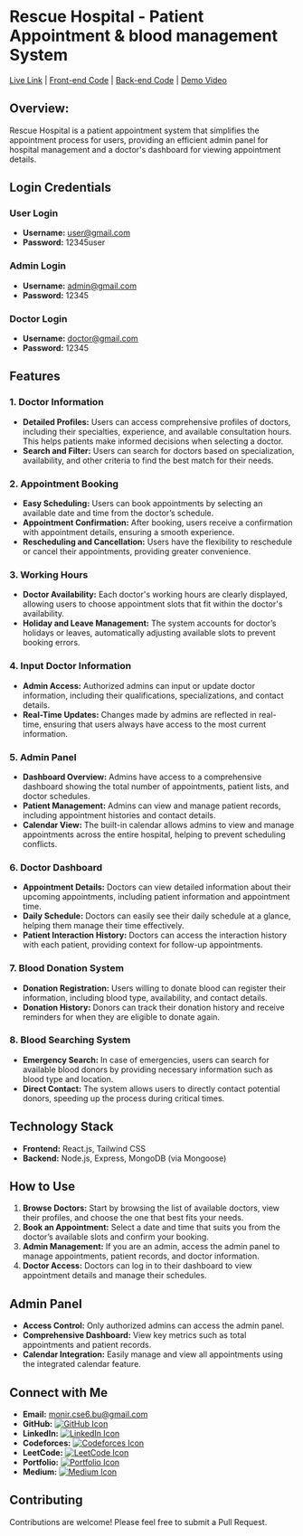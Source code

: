# Rescue Hospital - Patient Appointment & blood management System

[Live Link](https://rescue-hospital-client.vercel.app) | [Front-end Code](https://github.com/zamanmonirbu/rescue-hospital-client) | [Back-end Code](https://github.com/zamanmonirbu/rescue-hospital-backend) | [Demo Video](https://www.youtube.com/watch?v=audTPrimP5g)

## Overview:
Rescue Hospital is a patient appointment system that simplifies the appointment process for users, providing an efficient admin panel for hospital management and a doctor's dashboard for viewing appointment details.

## Login Credentials

### User Login
 - **Username:** user@gmail.com
 - **Password:** 12345user
### Admin Login
 - **Username:** admin@gmail.com
 - **Password:** 12345
### Doctor Login
 - **Username:** doctor@gmail.com
 - **Password:** 12345


## Features

### 1. Doctor Information
- **Detailed Profiles:** Users can access comprehensive profiles of doctors, including their specialties, experience, and available consultation hours. This helps patients make informed decisions when selecting a doctor.
- **Search and Filter:** Users can search for doctors based on specialization, availability, and other criteria to find the best match for their needs.

### 2. Appointment Booking
- **Easy Scheduling:** Users can book appointments by selecting an available date and time from the doctor’s schedule.
- **Appointment Confirmation:** After booking, users receive a confirmation with appointment details, ensuring a smooth experience.
- **Rescheduling and Cancellation:** Users have the flexibility to reschedule or cancel their appointments, providing greater convenience.

### 3. Working Hours
- **Doctor Availability:** Each doctor's working hours are clearly displayed, allowing users to choose appointment slots that fit within the doctor's availability.
- **Holiday and Leave Management:** The system accounts for doctor’s holidays or leaves, automatically adjusting available slots to prevent booking errors.

### 4. Input Doctor Information
- **Admin Access:** Authorized admins can input or update doctor information, including their qualifications, specializations, and contact details.
- **Real-Time Updates:** Changes made by admins are reflected in real-time, ensuring that users always have access to the most current information.

### 5. Admin Panel
- **Dashboard Overview:** Admins have access to a comprehensive dashboard showing the total number of appointments, patient lists, and doctor schedules.
- **Patient Management:** Admins can view and manage patient records, including appointment histories and contact details.
- **Calendar View:** The built-in calendar allows admins to view and manage appointments across the entire hospital, helping to prevent scheduling conflicts.

### 6. Doctor Dashboard
- **Appointment Details:** Doctors can view detailed information about their upcoming appointments, including patient information and appointment time.
- **Daily Schedule:** Doctors can easily see their daily schedule at a glance, helping them manage their time effectively.
- **Patient Interaction History:** Doctors can access the interaction history with each patient, providing context for follow-up appointments.

### 7. Blood Donation System
- **Donation Registration:** Users willing to donate blood can register their information, including blood type, availability, and contact details.
- **Donation History:** Donors can track their donation history and receive reminders for when they are eligible to donate again.

### 8. Blood Searching System
- **Emergency Search:** In case of emergencies, users can search for available blood donors by providing necessary information such as blood type and location.
- **Direct Contact:** The system allows users to directly contact potential donors, speeding up the process during critical times.

## Technology Stack

- **Frontend:** React.js, Tailwind CSS
- **Backend:** Node.js, Express, MongoDB (via Mongoose)

## How to Use

1. **Browse Doctors:** Start by browsing the list of available doctors, view their profiles, and choose the one that best fits your needs.
2. **Book an Appointment:** Select a date and time that suits you from the doctor’s available slots and confirm your booking.
3. **Admin Management:** If you are an admin, access the admin panel to manage appointments, patient records, and doctor information.
4. **Doctor Access:** Doctors can log in to their dashboard to view appointment details and manage their schedules.

## Admin Panel

- **Access Control:** Only authorized admins can access the admin panel.
- **Comprehensive Dashboard:** View key metrics such as total appointments and patient records.
- **Calendar Integration:** Easily manage and view all appointments using the integrated calendar feature.

## Connect with Me

- **Email:** [monir.cse6.bu@gmail.com](mailto:monir.cse6.bu@gmail.com)
- **GitHub:** [![GitHub Icon](https://img.shields.io/badge/GitHub-100000?style=for-the-badge&logo=github&logoColor=white)](https://github.com/zamanmonirbu)
- **LinkedIn:** [![LinkedIn Icon](https://img.shields.io/badge/LinkedIn-0077B5?style=for-the-badge&logo=linkedin&logoColor=white)](https://www.linkedin.com/in/mdmoniruzzamanbu/)
- **Codeforces:** [![Codeforces Icon](https://img.shields.io/badge/Codeforces-00FF00?style=for-the-badge&logo=codeforces&logoColor=white)](https://codeforces.com/profile/ZaMo)
- **LeetCode:** [![LeetCode Icon](https://img.shields.io/badge/LeetCode-FFA116?style=for-the-badge&logo=leetcode&logoColor=white)](https://leetcode.com/u/moniruzzamancse6/)
- **Portfolio:** [![Portfolio Icon](https://img.shields.io/badge/Portfolio-000000?style=for-the-badge&logo=codeforces&logoColor=white)](https://moniruzzamanbu.netlify.app/)
- **Medium:** [![Medium Icon](https://img.shields.io/badge/Medium-12100E?style=for-the-badge&logo=medium&logoColor=white)](https://medium.com/@zamanmonirbu)

## Contributing
Contributions are welcome! Please feel free to submit a Pull Request.
